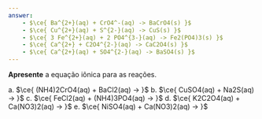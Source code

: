 ```yaml
---
answer:
    - $\ce{ Ba^{2+}(aq) + CrO4^-(aq) -> BaCrO4(s) }$
    - $\ce{ Cu^{2+}(aq) + S^{2-}(aq) -> CuS(s) }$
    - $\ce{ 3 Fe^{2+}(aq) + 2 PO4^{3-}(aq) -> Fe2(PO4)3(s) }$
    - $\ce{ Ca^{2+} + C2O4^{2-}(aq) -> CaC2O4(s) }$
    - $\ce{ Ca^{2+}(aq) + SO4^{2-}(aq) -> BaSO4(s) }$
---
```



**Apresente** a equação iônica para as reações.

a. $\ce{ (NH4)2CrO4(aq) + BaCl2(aq) -> }$
b. $\ce{ CuSO4(aq) + Na2S(aq) -> }$
c. $\ce{ FeCl2(aq) + (NH4)3PO4(aq) -> }$
d. $\ce{ K2C2O4(aq) + Ca(NO3)2(aq) -> }$
e. $\ce{ NiSO4(aq) + Ca(NO3)2(aq) -> }$
